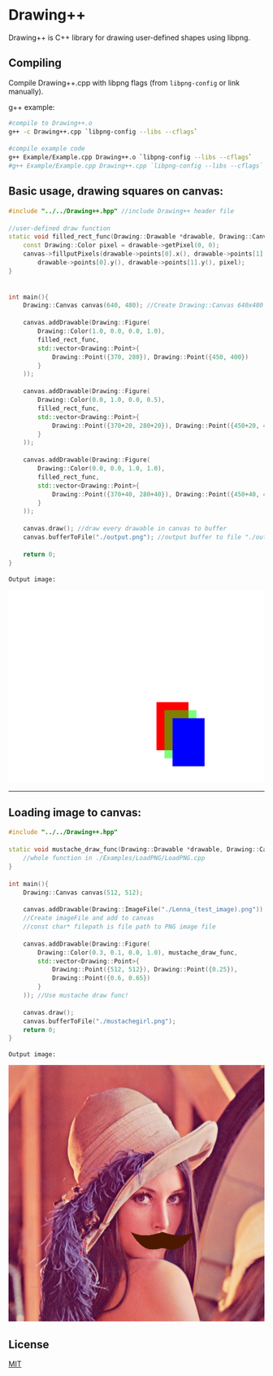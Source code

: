 # Drawing++

Drawing++ is C++ library for drawing user-defined shapes using libpng.

## Compiling

Compile Drawing++.cpp with libpng flags (from `libpng-config` or link manually).

g++ example:
```sh
#compile to Drawing++.o
g++ -c Drawing++.cpp `libpng-config --libs --cflags`

#compile example code
g++ Example/Example.cpp Drawing++.o `libpng-config --libs --cflags`
#g++ Example/Example.cpp Drawing++.cpp `libpng-config --libs --cflags`
```

## Basic usage, drawing squares on canvas:
```c++
#include "../../Drawing++.hpp" //include Drawing++ header file

//user-defined draw function
static void filled_rect_func(Drawing::Drawable *drawable, Drawing::Canvas* canvas){
    const Drawing::Color pixel = drawable->getPixel(0, 0);
    canvas->fillputPixels(drawable->points[0].x(), drawable->points[1].x(), 
        drawable->points[0].y(), drawable->points[1].y(), pixel);
}


int main(){
    Drawing::Canvas canvas(640, 480); //Create Drawing::Canvas 640x480 size

    canvas.addDrawable(Drawing::Figure(
        Drawing::Color(1.0, 0.0, 0.0, 1.0),
        filled_rect_func,
        std::vector<Drawing::Point>{ 
            Drawing::Point({370, 280}), Drawing::Point({450, 400}) 
        }
    ));

    canvas.addDrawable(Drawing::Figure(
        Drawing::Color(0.0, 1.0, 0.0, 0.5),
        filled_rect_func,
        std::vector<Drawing::Point>{ 
            Drawing::Point({370+20, 280+20}), Drawing::Point({450+20, 400+20}) 
        }
    ));

    canvas.addDrawable(Drawing::Figure(
        Drawing::Color(0.0, 0.0, 1.0, 1.0),
        filled_rect_func,
        std::vector<Drawing::Point>{ 
            Drawing::Point({370+40, 280+40}), Drawing::Point({450+40, 400+40}) 
        }
    )); 

    canvas.draw(); //draw every drawable in canvas to buffer
    canvas.bufferToFile("./output.png"); //output buffer to file "./output.png"

    return 0;
}
```
`Output image:`

![output image](Examples/ThreeSquares/output.png)

---

## Loading image to canvas:
```c++
#include "../../Drawing++.hpp"

static void mustache_draw_func(Drawing::Drawable *drawable, Drawing::Canvas* canvas){
    //whole function in ./Examples/LoadPNG/LoadPNG.cpp
}

int main(){
    Drawing::Canvas canvas(512, 512);
    
    canvas.addDrawable(Drawing::ImageFile("./Lenna_(test_image).png"));
    //Create imageFile and add to canvas
    //const char* filepath is file path to PNG image file
    
    canvas.addDrawable(Drawing::Figure(
        Drawing::Color(0.3, 0.1, 0.0, 1.0), mustache_draw_func,
        std::vector<Drawing::Point>{ 
            Drawing::Point({512, 512}), Drawing::Point({0.25}), 
            Drawing::Point({0.6, 0.65}) 
        }
    )); //Use mustache draw func!

    canvas.draw();
    canvas.bufferToFile("./mustachegirl.png");
    return 0;
}
```
`Output image:`

![output image](Examples/LoadPNG/mustachegirl.png)

## License
[MIT](https://choosealicense.com/licenses/mit/)

